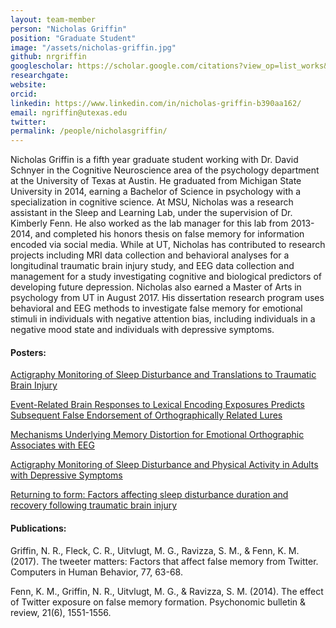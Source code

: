 ```yaml
---
layout: team-member
person: "Nicholas Griffin"
position: "Graduate Student"
image: "/assets/nicholas-griffin.jpg"
github: nrgriffin
googlescholar: https://scholar.google.com/citations?view_op=list_works&hl=en&user=QBwyHvUAAAAJ
researchgate: 
website: 
orcid: 
linkedin: https://www.linkedin.com/in/nicholas-griffin-b390aa162/
email: ngriffin@utexas.edu
twitter:
permalink: /people/nicholasgriffin/
---
```


Nicholas Griffin is a fifth year graduate student working with Dr. David Schnyer in the Cognitive Neuroscience area of the psychology department at the University of Texas at Austin. He graduated from Michigan State University in 2014, earning a Bachelor of Science in psychology with a specialization in cognitive science. At MSU, Nicholas was a research assistant in the Sleep and Learning Lab, under the supervision of Dr. Kimberly Fenn. He also worked as the lab manager for this lab from 2013-2014, and completed his honors thesis on false memory for information encoded via social media. While at UT, Nicholas has contributed to research projects including MRI data collection and behavioral analyses for a longitudinal traumatic brain injury study, and EEG data collection and management for a study investigating cognitive and biological predictors of developing future depression. Nicholas also earned a Master of Arts in psychology from UT in August 2017. His dissertation research program uses behavioral and EEG methods to investigate false memory for emotional stimuli in individuals with negative attention bias, including individuals in a negative mood state and individuals with depressive symptoms.

#### Posters:

[Actigraphy Monitoring of Sleep Disturbance and Translations to Traumatic Brain Injury](/assets/posters/CARE_Poster.pptx.pdf)

[Event-Related Brain Responses to Lexical Encoding Exposures Predicts Subsequent False Endorsement of Orthographically Related Lures](/assets/posters/SfNPoster_2018_NRG.pdf)

[Mechanisms Underlying Memory Distortion for Emotional Orthographic Associates with EEG](/assets/posters/CNS_Poster_3_19_18_NRG.pdf)

[Actigraphy Monitoring of Sleep Disturbance and Physical Activity in Adults with Depressive Symptoms](/assets/posters/ABCT_Conference.pdf)

[Returning to form: Factors affecting sleep disturbance duration and recovery following traumatic brain injury](/assets/posters/TBI_poster_UTLuncheon.pdf)

#### Publications:

Griffin, N. R., Fleck, C. R., Uitvlugt, M. G., Ravizza, S. M., & Fenn, K. M. (2017). The tweeter matters: Factors that affect false memory from Twitter. Computers in Human Behavior, 77, 63-68.  

Fenn, K. M., Griffin, N. R., Uitvlugt, M. G., & Ravizza, S. M. (2014). The effect of Twitter exposure on false memory formation. Psychonomic bulletin & review, 21(6), 1551-1556.
